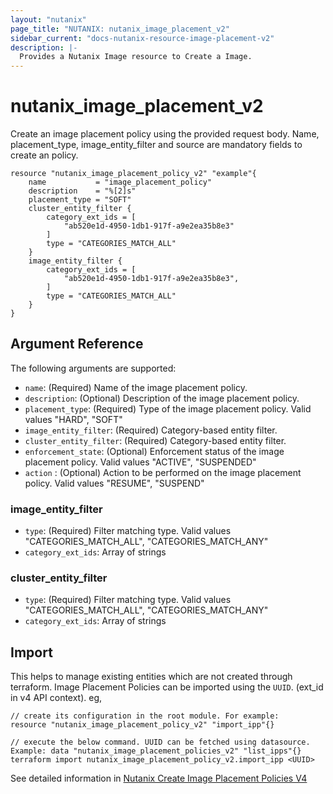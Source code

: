 ```yaml
---
layout: "nutanix"
page_title: "NUTANIX: nutanix_image_placement_v2"
sidebar_current: "docs-nutanix-resource-image-placement-v2"
description: |-
  Provides a Nutanix Image resource to Create a Image.
---
```


# nutanix_image_placement_v2

Create an image placement policy using the provided request body. Name, placement_type, image_entity_filter and source are mandatory fields to create an policy.


```hcl
resource "nutanix_image_placement_policy_v2" "example"{
	name           = "image_placement_policy"
	description    = "%[2]s"
	placement_type = "SOFT"
	cluster_entity_filter {
		category_ext_ids = [
			"ab520e1d-4950-1db1-917f-a9e2ea35b8e3"
		]
		type = "CATEGORIES_MATCH_ALL"
	}
	image_entity_filter {
		category_ext_ids = [
			"ab520e1d-4950-1db1-917f-a9e2ea35b8e3",
		]
		type = "CATEGORIES_MATCH_ALL"
	}
}
```

## Argument Reference

The following arguments are supported:
* `name`: (Required) Name of the image placement policy.
* `description`: (Optional) Description of the image placement policy.
* `placement_type`: (Required) Type of the image placement policy. Valid values "HARD", "SOFT"
* `image_entity_filter`: (Required) Category-based entity filter.
* `cluster_entity_filter`: (Required) Category-based entity filter.
* `enforcement_state`: (Optional) Enforcement status of the image placement policy. Valid values "ACTIVE", "SUSPENDED"
* `action` : (Optional) Action to be performed on the image placement policy. Valid values "RESUME", "SUSPEND"

### image_entity_filter
* `type`: (Required) Filter matching type. Valid values "CATEGORIES_MATCH_ALL", "CATEGORIES_MATCH_ANY"
* `category_ext_ids`: Array of strings

### cluster_entity_filter
* `type`: (Required) Filter matching type. Valid values "CATEGORIES_MATCH_ALL", "CATEGORIES_MATCH_ANY"
* `category_ext_ids`: Array of strings

## Import

This helps to manage existing entities which are not created through terraform. Image Placement Policies can be imported using the `UUID`. (ext_id in v4 API context).  eg,
```hcl
// create its configuration in the root module. For example:
resource "nutanix_image_placement_policy_v2" "import_ipp"{}

// execute the below command. UUID can be fetched using datasource. Example: data "nutanix_image_placement_policies_v2" "list_ipps"{}
terraform import nutanix_image_placement_policy_v2.import_ipp <UUID>
```

See detailed information in [Nutanix Create Image Placement Policies V4](https://developers.nutanix.com/api-reference?namespace=vmm&version=v4.0#tag/ImagePlacementPolicies/operation/createPlacementPolicy)
